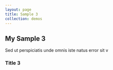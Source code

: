 ```yaml
---
layout: page
title: Sample 3
collection: demos
---
```


## My Sample 3

Sed ut perspiciatis unde omnis iste natus error sit v

### Title 3

